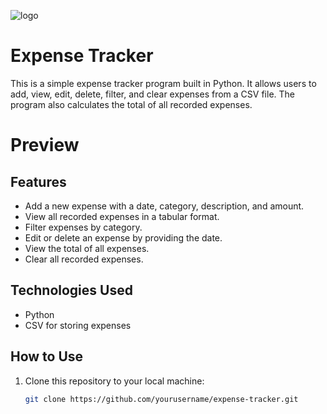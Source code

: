  ![logo](https://drive.google.com/file/d/1-xSg1RhWRCCfkmRPsVHHn5oVxfPlw2VM/view?usp=sharing)
# Expense Tracker

This is a simple expense tracker program built in Python. It allows users to add, view, edit, delete, filter, and clear expenses from a CSV file. The program also calculates the total of all recorded expenses.

# Preview


## Features

- Add a new expense with a date, category, description, and amount.
- View all recorded expenses in a tabular format.
- Filter expenses by category.
- Edit or delete an expense by providing the date.
- View the total of all expenses.
- Clear all recorded expenses.

## Technologies Used

- Python
- CSV for storing expenses

## How to Use

1. Clone this repository to your local machine:

   ```bash
   git clone https://github.com/yourusername/expense-tracker.git
